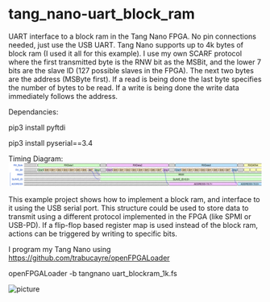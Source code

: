 # tang_nano-uart_block_ram
UART interface to a block ram in the Tang Nano FPGA. No pin connections needed, just use the USB UART.
Tang Nano supports up to 4k bytes of block ram (I used it all for this example). I use my own SCARF protocol where the first transmitted byte is the RNW bit as the MSBit, and the lower 7 bits are the slave ID (127 possible slaves in the FPGA). The next two bytes are the address (MSByte first). If a read is being done the last byte specifies the number of bytes to be read. If a write is being done the write data immediately follows the address.

Dependancies:

pip3 install pyftdi

pip3 install pyserial==3.4

Timing Diagram:
![picture](https://github.com/charkster/tang_nano-uart_block_ram/blob/main/images/uart_header1.png)

This example project shows how to implement a block ram, and interface to it using the USB serial port. This structure could be used to store data to transmit using a different protocol implemented in the FPGA (like SPMI or USB-PD). If a flip-flop based register map is used instead of the block ram, actions can be triggered by writing to specific bits.

I program my Tang Nano using https://github.com/trabucayre/openFPGALoader

openFPGALoader -b tangnano uart_blockram_1k.fs

![picture](https://tangnano.sipeed.com/assets/tang_nano_pinout_v1.0.0_w5676_h4000_large.png)
